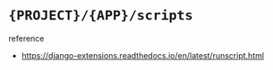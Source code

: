 # `{PROJECT}/{APP}/scripts`

reference

* https://django-extensions.readthedocs.io/en/latest/runscript.html  